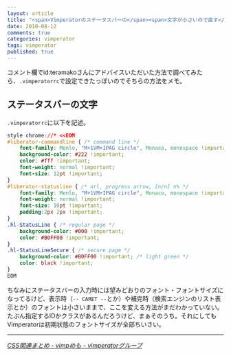 ```yaml
---
layout: article
title: "<span>Vimperatorのステータスバーの</span><span>文字が小さいので直す</span>"
date: 2010-08-12
comments: true
categories: vimperator
tags: vimperator
published: true
---
```


コメント欄でid:teramakoさんにアドバイスいただいた方法で調べてみたら、`.vimperatorrc`で設定できたっぽいのでそちらの方法をメモ。

<!-- READMORE -->


## ステータスバーの文字

`.vimperatorrc`に以下を記述。

~~~ css
style chrome://* <<EOM
#liberator-commandline { /* command line */
    font-family: Menlo, "M+1VM+IPAG circle", Monaco, monospace !important;
    background-color: #222 !important;
    color: #fff !important;
    font-weight: normal !important;
    font-size: 12pt !important;
}
#liberator-statusline { /* url, progress arrow, [n/n] n% */
    font-family: Menlo, "M+1VM+IPAG circle", Monaco, monospace !important;
    font-weight: normal !important;
    font-size: 10pt !important;
    padding:2px 2px !important;
}
.hl-StatusLine { /* regular page */
    background-color: #000 !important;
    color: #B0FF00 !important;
}
.hl-StatusLineSecure { /* secure page */
    background-color: #B0FF00 !important; /* light green */
    color: black !important;
}
EOM
~~~

ちなみにステータスバーの入力時には望みどおりのフォント・フォントサイズになってるけど、表示時（`-- CARET --`とか）や補完時（検索エンジンのリスト表示とか）のフォントは小さいままで、ここを変える方法がまだわかっていない。たぶん指定するIDかクラスがあるんだろうけど、まぁそのうち。それにしてもVimperatorは初期状態のフォントサイズが全部ちいさい。

* * *

<cite>[CSS関連まとめ - vimpめも - vimperatorグループ](http://vimperator.g.hatena.ne.jp/blue_ring/20100307/1267923384)</cite>
